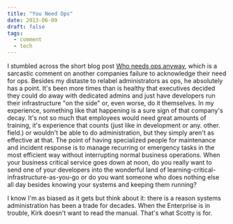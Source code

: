 ```yaml
---
title: "You Need Ops"
date: 2013-06-09
draft: false
tags:
  - comment
  - tech
---
```


I stumbled across the short blog post [Who needs ops
anyway](http://joerussbowman.tumblr.com/post/51388938822/who-needs-ops-anyway),
which is a sarcastic comment on another companies failure to acknowledge
their need for ops. Besides my distaste to relabel administrators as
ops, he absolutely has a point. It's been more times than is healthy
that executives decided they could do away with dedicated admins and
just have developers run their infrastructure "on the side" or, even
worse, do it themselves. In my experience, something like that happening
is a sure sign of that company's decay. It's not so much that employees
would need great amounts of training, it's experience that counts (just
like in development or any. other. field.) or wouldn't be able to do
administration, but they simply aren't as effective at that. The point
of having specialized people for maintenance and incident response is to
manage recurring or emergency tasks in the most efficient way without
interrupting normal business operations. When your business critical
service goes down at noon, do you really want to send one of your
developers into the wonderful land of
learning-critical-infrastructure-as-you-go or do you want someone who
does nothing else all day besides knowing your systems and keeping them
running?

I know I'm as biased as it gets but think about it: there is a reason
systems administration has been a trade for decades. When the Enterprise
is in trouble, Kirk doesn't want to read the manual. That's what Scotty
is for.

